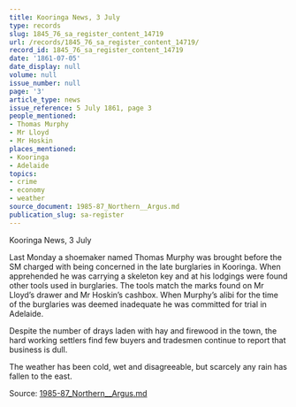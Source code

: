 ```yaml
---
title: Kooringa News, 3 July
type: records
slug: 1845_76_sa_register_content_14719
url: /records/1845_76_sa_register_content_14719/
record_id: 1845_76_sa_register_content_14719
date: '1861-07-05'
date_display: null
volume: null
issue_number: null
page: '3'
article_type: news
issue_reference: 5 July 1861, page 3
people_mentioned:
- Thomas Murphy
- Mr Lloyd
- Mr Hoskin
places_mentioned:
- Kooringa
- Adelaide
topics:
- crime
- economy
- weather
source_document: 1985-87_Northern__Argus.md
publication_slug: sa-register
---
```


Kooringa News, 3 July

Last Monday a shoemaker named Thomas Murphy was brought before the SM charged with being concerned in the late burglaries in Kooringa.  When apprehended he was carrying a skeleton key and at his lodgings were found other tools used in burglaries.  The tools match the marks found on Mr Lloyd’s drawer and Mr Hoskin’s cashbox.  When Murphy’s alibi for the time of the burglaries was deemed inadequate he was committed for trial in Adelaide.

Despite the number of drays laden with hay and firewood in the town, the hard working settlers find few buyers and tradesmen continue to report that business is dull.

The weather has been cold, wet and disagreeable, but scarcely any rain has fallen to the east.

Source: [1985-87_Northern__Argus.md](/downloads/markdown/1985-87_Northern__Argus.md)
